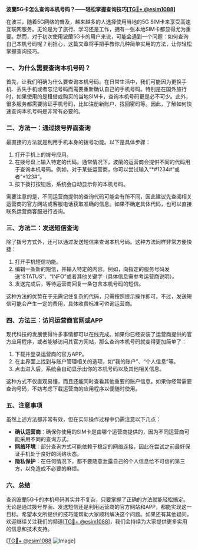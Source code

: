 **波蘭5G卡怎么查询本机号码？——轻松掌握查询技巧[[TG💪+ @esim1088](https://t.me/s/esim1088)]**

在波兰，随着5G网络的普及，越来越多的人选择使用当地的5G SIM卡来享受高速互联网服务。无论是为了旅行、学习还是工作，拥有一张本地SIM卡都显得尤为重要。然而，对于初次使用波蘭5G卡的用户来说，可能会遇到一个问题：如何查询自己本机号码呢？别担心，这篇文章将手把手教你几种简单实用的方法，让你轻松掌握查询技巧。

### 一、为什么需要查询本机号码？

首先，让我们明确为什么要查询本机号码。在日常生活中，我们可能因为更换手机、丢失手机或者忘记号码而需要重新确认自己的手机号码。特别是在国外旅行时，如果使用的是租借或购买的当地SIM卡，查询本机号码更是必不可少。此外，很多服务都需要验证手机号码，比如注册新账户、找回密码等。因此，了解如何快速查询本机号码是非常有必要的。

### 二、方法一：通过拨号界面查询

最直接的方法就是利用手机本身的拨号功能。以下是具体步骤：

1. 打开手机上的拨号应用。
2. 在拨号盘上输入特定的代码。通常情况下，波蘭的运营商会提供不同的代码用于查询本机号码。例如，对于某些运营商，你可以尝试输入“*#1234#”或者“*123#”。
3. 按下拨打按钮后，系统会自动显示你的本机号码。

需要注意的是，不同运营商提供的查询代码可能会有所不同，因此建议先查阅相关运营商的官方网站或客服电话获取准确的信息。如果不确定具体代码，也可以直接联系运营商客服进行咨询。

### 三、方法二：发送短信查询

除了拨号方式外，还可以通过发送短信来查询本机号码。这种方法同样非常方便快捷：

1. 打开手机短信功能。
2. 编辑一条新的短信，并输入特定的内容。例如，向指定的服务号码发送“STATUS”、“INFO”或者其他关键字（具体信息需参考运营商说明）。
3. 发送完成后，等待运营商回复一条包含本机号码的短信。

这种方法的优势在于无需记住复杂的代码，只需按照提示操作即可。不过，发送短信可能会产生一定的费用，具体收费标准可咨询运营商。

### 四、方法三：访问运营商官网或APP

现代科技的发展使得许多事情都可以在线完成。如果你已经安装了运营商提供的官方应用程序，或者能够访问其官方网站，那么查询本机号码就变得更加简单了：

1. 下载并登录运营商的官方APP。
2. 在主界面上找到与账户管理相关的选项，如“我的账户”、“个人信息”等。
3. 点击进入后，系统会自动显示出你的本机号码以及其他相关信息。

这种方式不仅直观易懂，而且还能同时查看其他重要的账户信息。如果你经常需要查询号码，不妨考虑下载运营商的应用程序以便随时使用。

### 五、注意事项

虽然上述方法都非常有效，但在实际操作过程中仍需注意以下几点：

- **确认运营商**：确保你使用的SIM卡是由哪个运营商提供的，因为不同运营商可能采用不同的查询方式。
- **网络环境**：部分查询方式可能依赖于稳定的网络连接，因此在尝试之前最好保证手机处于良好的网络状态。
- **隐私保护**：在任何情况下，都不要随意泄露自己的个人信息给不可信的第三方，以免造成不必要的麻烦。

### 六、总结

查询波蘭5G卡的本机号码其实并不复杂，只要掌握了正确的方法就能轻松搞定。无论是通过拨号界面、发送短信还是利用运营商的官方网站和APP，都能实现这一目标。希望本文所提供的技巧能帮助大家顺利解决这个问题。如果还有其他疑问，欢迎继续关注我们的频道[[TG💪+ @esim1088](https://t.me/s/esim1088)]，我们会持续为大家提供更多实用的信息和技术支持。

[[TG💪+ @esim1088](https://t.me/s/esim1088) ![Image](https://i.postimg.cc/4NQfJmqS/Snipaste-2025-05-13-00-14-12.png)]
